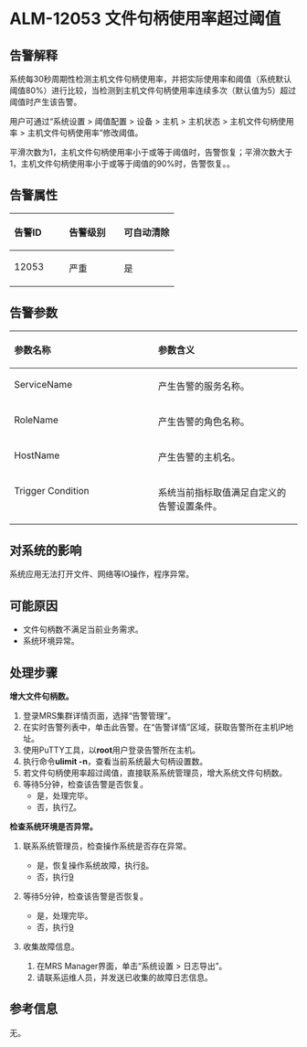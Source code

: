 # ALM-12053 文件句柄使用率超过阈值<a name="alm_12053"></a>

## 告警解释<a name="zh-cn_topic_0191813957_zh-cn_topic_0087039427_section23444129"></a>

系统每30秒周期性检测主机文件句柄使用率，并把实际使用率和阈值（系统默认阈值80%）进行比较，当检测到主机文件句柄使用率连续多次（默认值为5）超过阈值时产生该告警。

用户可通过“系统设置 \> 阈值配置 \> 设备 \> 主机 \> 主机状态 \> 主机文件句柄使用率 \> 主机文件句柄使用率”修改阈值。

平滑次数为1，主机文件句柄使用率小于或等于阈值时，告警恢复；平滑次数大于1，主机文件句柄使用率小于或等于阈值的90%时，告警恢复。。

## 告警属性<a name="zh-cn_topic_0191813957_zh-cn_topic_0087039427_section9670576"></a>

<a name="zh-cn_topic_0191813957_zh-cn_topic_0087039427_table51308430"></a>
<table><thead align="left"><tr id="zh-cn_topic_0191813957_zh-cn_topic_0087039427_row65571443"><th class="cellrowborder" valign="top" width="33.33333333333333%" id="mcps1.1.4.1.1"><p id="zh-cn_topic_0191813957_zh-cn_topic_0087039427_p9686670"><a name="zh-cn_topic_0191813957_zh-cn_topic_0087039427_p9686670"></a><a name="zh-cn_topic_0191813957_zh-cn_topic_0087039427_p9686670"></a>告警ID</p>
</th>
<th class="cellrowborder" valign="top" width="33.33333333333333%" id="mcps1.1.4.1.2"><p id="zh-cn_topic_0191813957_zh-cn_topic_0087039427_p46422781"><a name="zh-cn_topic_0191813957_zh-cn_topic_0087039427_p46422781"></a><a name="zh-cn_topic_0191813957_zh-cn_topic_0087039427_p46422781"></a>告警级别</p>
</th>
<th class="cellrowborder" valign="top" width="33.33333333333333%" id="mcps1.1.4.1.3"><p id="zh-cn_topic_0191813957_zh-cn_topic_0087039427_p2148905"><a name="zh-cn_topic_0191813957_zh-cn_topic_0087039427_p2148905"></a><a name="zh-cn_topic_0191813957_zh-cn_topic_0087039427_p2148905"></a>可自动清除</p>
</th>
</tr>
</thead>
<tbody><tr id="zh-cn_topic_0191813957_zh-cn_topic_0087039427_row39843577"><td class="cellrowborder" valign="top" width="33.33333333333333%" headers="mcps1.1.4.1.1 "><p id="zh-cn_topic_0191813957_zh-cn_topic_0087039427_p6104277"><a name="zh-cn_topic_0191813957_zh-cn_topic_0087039427_p6104277"></a><a name="zh-cn_topic_0191813957_zh-cn_topic_0087039427_p6104277"></a>12053</p>
</td>
<td class="cellrowborder" valign="top" width="33.33333333333333%" headers="mcps1.1.4.1.2 "><p id="zh-cn_topic_0191813957_zh-cn_topic_0087039427_p24684454"><a name="zh-cn_topic_0191813957_zh-cn_topic_0087039427_p24684454"></a><a name="zh-cn_topic_0191813957_zh-cn_topic_0087039427_p24684454"></a>严重</p>
</td>
<td class="cellrowborder" valign="top" width="33.33333333333333%" headers="mcps1.1.4.1.3 "><p id="zh-cn_topic_0191813957_zh-cn_topic_0087039427_p53283796"><a name="zh-cn_topic_0191813957_zh-cn_topic_0087039427_p53283796"></a><a name="zh-cn_topic_0191813957_zh-cn_topic_0087039427_p53283796"></a>是</p>
</td>
</tr>
</tbody>
</table>

## 告警参数<a name="zh-cn_topic_0191813957_zh-cn_topic_0087039427_section19926324"></a>

<a name="zh-cn_topic_0191813957_zh-cn_topic_0087039427_table21020230"></a>
<table><thead align="left"><tr id="zh-cn_topic_0191813957_zh-cn_topic_0087039427_row45167837"><th class="cellrowborder" valign="top" width="50%" id="mcps1.1.3.1.1"><p id="zh-cn_topic_0191813957_zh-cn_topic_0087039427_p34716170"><a name="zh-cn_topic_0191813957_zh-cn_topic_0087039427_p34716170"></a><a name="zh-cn_topic_0191813957_zh-cn_topic_0087039427_p34716170"></a>参数名称</p>
</th>
<th class="cellrowborder" valign="top" width="50%" id="mcps1.1.3.1.2"><p id="zh-cn_topic_0191813957_zh-cn_topic_0087039427_p60546367"><a name="zh-cn_topic_0191813957_zh-cn_topic_0087039427_p60546367"></a><a name="zh-cn_topic_0191813957_zh-cn_topic_0087039427_p60546367"></a>参数含义</p>
</th>
</tr>
</thead>
<tbody><tr id="zh-cn_topic_0191813957_zh-cn_topic_0087039427_row5308709"><td class="cellrowborder" valign="top" width="50%" headers="mcps1.1.3.1.1 "><p id="zh-cn_topic_0191813957_zh-cn_topic_0087039427_p27352291"><a name="zh-cn_topic_0191813957_zh-cn_topic_0087039427_p27352291"></a><a name="zh-cn_topic_0191813957_zh-cn_topic_0087039427_p27352291"></a>ServiceName</p>
</td>
<td class="cellrowborder" valign="top" width="50%" headers="mcps1.1.3.1.2 "><p id="zh-cn_topic_0191813957_zh-cn_topic_0087039427_p943138"><a name="zh-cn_topic_0191813957_zh-cn_topic_0087039427_p943138"></a><a name="zh-cn_topic_0191813957_zh-cn_topic_0087039427_p943138"></a>产生告警的服务名称。</p>
</td>
</tr>
<tr id="zh-cn_topic_0191813957_zh-cn_topic_0087039427_row8488250"><td class="cellrowborder" valign="top" width="50%" headers="mcps1.1.3.1.1 "><p id="zh-cn_topic_0191813957_zh-cn_topic_0087039427_p16459612"><a name="zh-cn_topic_0191813957_zh-cn_topic_0087039427_p16459612"></a><a name="zh-cn_topic_0191813957_zh-cn_topic_0087039427_p16459612"></a>RoleName</p>
</td>
<td class="cellrowborder" valign="top" width="50%" headers="mcps1.1.3.1.2 "><p id="zh-cn_topic_0191813957_zh-cn_topic_0087039427_p58160211"><a name="zh-cn_topic_0191813957_zh-cn_topic_0087039427_p58160211"></a><a name="zh-cn_topic_0191813957_zh-cn_topic_0087039427_p58160211"></a>产生告警的角色名称。</p>
</td>
</tr>
<tr id="zh-cn_topic_0191813957_zh-cn_topic_0087039427_row53679858"><td class="cellrowborder" valign="top" width="50%" headers="mcps1.1.3.1.1 "><p id="zh-cn_topic_0191813957_zh-cn_topic_0087039427_p53101251"><a name="zh-cn_topic_0191813957_zh-cn_topic_0087039427_p53101251"></a><a name="zh-cn_topic_0191813957_zh-cn_topic_0087039427_p53101251"></a>HostName</p>
</td>
<td class="cellrowborder" valign="top" width="50%" headers="mcps1.1.3.1.2 "><p id="zh-cn_topic_0191813957_zh-cn_topic_0087039427_p6234076"><a name="zh-cn_topic_0191813957_zh-cn_topic_0087039427_p6234076"></a><a name="zh-cn_topic_0191813957_zh-cn_topic_0087039427_p6234076"></a>产生告警的主机名。</p>
</td>
</tr>
<tr id="zh-cn_topic_0191813957_zh-cn_topic_0087039427_row56106692"><td class="cellrowborder" valign="top" width="50%" headers="mcps1.1.3.1.1 "><p id="zh-cn_topic_0191813957_zh-cn_topic_0087039427_p48348189"><a name="zh-cn_topic_0191813957_zh-cn_topic_0087039427_p48348189"></a><a name="zh-cn_topic_0191813957_zh-cn_topic_0087039427_p48348189"></a>Trigger Condition</p>
</td>
<td class="cellrowborder" valign="top" width="50%" headers="mcps1.1.3.1.2 "><p id="zh-cn_topic_0191813957_zh-cn_topic_0087039427_p23889235"><a name="zh-cn_topic_0191813957_zh-cn_topic_0087039427_p23889235"></a><a name="zh-cn_topic_0191813957_zh-cn_topic_0087039427_p23889235"></a>系统当前指标取值满足自定义的告警设置条件。</p>
</td>
</tr>
</tbody>
</table>

## 对系统的影响<a name="zh-cn_topic_0191813957_zh-cn_topic_0087039427_section45119190"></a>

系统应用无法打开文件、网络等IO操作，程序异常。

## 可能原因<a name="zh-cn_topic_0191813957_zh-cn_topic_0087039427_section3419527"></a>

-   文件句柄数不满足当前业务需求。
-   系统环境异常。

## 处理步骤<a name="zh-cn_topic_0191813957_zh-cn_topic_0087039427_section30775744"></a>

**增大文件句柄数。**

1.  登录MRS集群详情页面，选择“告警管理”。
2.  在实时告警列表中，单击此告警。在“告警详情”区域，获取告警所在主机IP地址。
3.  使用PuTTY工具，以**root**用户登录告警所在主机。
4.  执行命令**ulimit -n**，查看当前系统最大句柄设置数。
5.  若文件句柄使用率超过阈值，直接联系系统管理员，增大系统文件句柄数。
6.  等待5分钟，检查该告警是否恢复。
    -   是，处理完毕。
    -   否，执行[7](#zh-cn_topic_0191813957_zh-cn_topic_0087039427_li6831599151742)。


**检查系统环境是否异常。**

1.  <a name="zh-cn_topic_0191813957_zh-cn_topic_0087039427_li6831599151742"></a>联系系统管理员，检查操作系统是否存在异常。
    -   是，恢复操作系统故障，执行[8](#zh-cn_topic_0191813957_zh-cn_topic_0087039427_li2777630151742)。
    -   否，执行[9](#zh-cn_topic_0191813957_li572522141314)

2.  <a name="zh-cn_topic_0191813957_zh-cn_topic_0087039427_li2777630151742"></a>等待5分钟，检查该告警是否恢复。
    -   是，处理完毕。
    -   否，执行[9](#zh-cn_topic_0191813957_li572522141314)

3.  <a name="zh-cn_topic_0191813957_li572522141314"></a>收集故障信息。
    1.  在MRS Manager界面，单击“系统设置 \> 日志导出”。
    2.  请联系运维人员，并发送已收集的故障日志信息。


## 参考信息<a name="zh-cn_topic_0191813957_zh-cn_topic_0087039427_section8546242"></a>

无。

